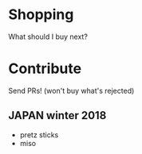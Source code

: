 # Shopping
What should I buy next?

# Contribute

Send PRs! (won't buy what's rejected)

## JAPAN winter 2018

* pretz sticks
* miso
